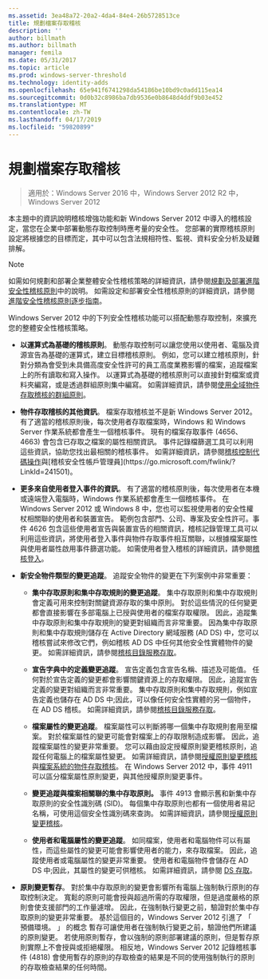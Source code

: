 ```yaml
---
ms.assetid: 3ea48a72-20a2-4da4-84e4-26b5728513ce
title: 規劃檔案存取稽核
description: ''
author: billmath
ms.author: billmath
manager: femila
ms.date: 05/31/2017
ms.topic: article
ms.prod: windows-server-threshold
ms.technology: identity-adds
ms.openlocfilehash: 65e941f6741298da54186be10bd9c0add115ea14
ms.sourcegitcommit: 0d0b32c8986ba7db9536e0b8648d4ddf9b03e452
ms.translationtype: MT
ms.contentlocale: zh-TW
ms.lasthandoff: 04/17/2019
ms.locfileid: "59820899"
---
```

# <a name="plan-for-file-access-auditing"></a>規劃檔案存取稽核

>適用於：Windows Server 2016 中，Windows Server 2012 R2 中，Windows Server 2012

本主題中的資訊說明稽核增強功能和新 Windows Server 2012 中導入的稽核設定，當您在企業中部署動態存取控制時應考量的安全性。 您部署的實際稽核原則設定將根據您的目標而定，其中可以包含法規相符性、監視、資料安全分析及疑難排解。  
  
> [!NOTE]  
> 如需如何規劃和部署企業整體安全性稽核策略的詳細資訊，請參閱[規劃及部署進階安全性稽核原則](https://go.microsoft.com/fwlink/?LinkID=191139)中的說明。 如需設定和部署安全性稽核原則的詳細資訊，請參閱[進階安全性稽核原則逐步指南](https://go.microsoft.com/fwlink/?LinkID=191141)。  
  
Windows Server 2012 中的下列安全性稽核功能可以搭配動態存取控制，來擴充您的整體安全性稽核策略。  
  
-   **以運算式為基礎的稽核原則**。 動態存取控制可以讓您使用以使用者、電腦及資源宣告為基礎的運算式，建立目標稽核原則。 例如，您可以建立稽核原則，針對分類為會受到未具備高度安全性許可的員工高度業務影響的檔案，追蹤檔案上的所有讀取和寫入操作。 以運算式為基礎的稽核原則可以直接針對檔案或資料夾編寫，或是透過群組原則集中編寫。 如需詳細資訊，請參閱[使用全域物件存取稽核的群組原則](https://go.microsoft.com/fwlink/?LinkId=241498)。  
  
-   **物件存取稽核的其他資訊**。 檔案存取稽核並不是新 Windows Server 2012。 有了適當的稽核原則後，每次使用者存取檔案時，Windows 和 Windows Server 作業系統都會產生一個稽核事件。 現有的檔案存取事件 (4656、4663) 會包含已存取之檔案的屬性相關資訊。 事件記錄檔篩選工具可以利用這些資訊，協助您找出最相關的稽核事件。 如需詳細資訊，請參閱[稽核控制代碼操作](https://technet.microsoft.com//library/dd772626(WS.10).aspx)與[稽核安全性帳戶管理員](https://go.microsoft.com/fwlink/?LinkId=241501)。  
  
-   **更多來自使用者登入事件的資訊**。 有了適當的稽核原則後，每次使用者在本機或遠端登入電腦時，Windows 作業系統都會產生一個稽核事件。 在 Windows Server 2012 或 Windows 8 中，您也可以監視使用者的安全性權杖相關聯的使用者和裝置宣告。 範例包含部門、公司、專案及安全性許可。事件 4626 包含這些使用者宣告與裝置宣告的相關資訊，稽核記錄管理工具可以利用這些資訊，將使用者登入事件與物件存取事件相互關聯，以根據檔案屬性與使用者屬性啟用事件篩選功能。 如需使用者登入稽核的詳細資訊，請參閱[稽核登入](https://go.microsoft.com/fwlink/?LinkId=241502)。  
  
-   **新安全物件類型的變更追蹤**。 追蹤安全物件的變更在下列案例中非常重要：  
  
    -   **集中存取原則和集中存取規則的變更追蹤**。 集中存取原則和集中存取規則會定義可用來控制對關鍵資源存取的集中原則。 對於這些情況的任何變更都會直接影響在多部電腦上已授與使用者的檔案存取權限。 因此，追蹤集中存取原則和集中存取規則的變更對組織而言非常重要。 因為集中存取原則和集中存取規則儲存在 Active Directory 網域服務 (AD DS) 中，您可以稽核嘗試來修改它們，例如稽核 AD DS 中任何其他安全性實體物件的變更。 如需詳細資訊，請參閱[稽核目錄服務存取](https://technet.microsoft.com/library/dd941618(WS.10).aspx)。  
  
    -   **宣告字典中的定義變更追蹤**。 宣告定義包含宣告名稱、描述及可能值。 任何對於宣告定義的變更都會影響關鍵資源上的存取權限。 因此，追蹤宣告定義的變更對組織而言非常重要。 集中存取原則和集中存取規則，例如宣告定義也儲存在 AD DS 中;因此，可以像任何安全性實體的另一個物件，在 AD DS 稽核。 如需詳細資訊，請參閱[稽核目錄服務存取](https://technet.microsoft.com/library/dd941618(WS.10).aspx)。  
  
    -   **檔案屬性的變更追蹤**。 檔案屬性可以判斷將哪一個集中存取規則套用至檔案。 對於檔案屬性的變更可能會對檔案上的存取限制造成影響。 因此，追蹤檔案屬性的變更非常重要。 您可以藉由設定授權原則變更稽核原則，追蹤任何電腦上的檔案屬性變更。 如需詳細資訊，請參閱[授權原則變更稽核](https://go.microsoft.com/fwlink/?LinkId=241504)與[檔案系統的物件存取稽核](https://go.microsoft.com/fwlink/?LinkId=241505)。 在 Windows Server 2012 中，事件 4911 可以區分檔案屬性原則變更，與其他授權原則變更事件。  
  
    -   **變更追蹤與檔案相關聯的集中存取原則。** 事件 4913 會顯示舊和新集中存取原則的安全性識別碼 (SID)。 每個集中存取原則也都有一個使用者易記名稱，可使用這個安全性識別碼來查詢。 如需詳細資訊，請參閱[授權原則變更稽核](https://go.microsoft.com/fwlink/?LinkId=241504)。  
  
    -   **使用者和電腦屬性的變更追蹤**。 如同檔案，使用者和電腦物件可以有屬性，而這些屬性的變更可能會影響使用者的能力，來存取檔案。 因此，追蹤使用者或電腦屬性的變更非常重要。 使用者和電腦物件會儲存在 AD DS 中;因此，其屬性的變更可供稽核。 如需詳細資訊，請參閱 [DS 存取](https://go.microsoft.com/fwlink/?LinkId=241508)。  
  
-   **原則變更暫存**。 對於集中存取原則的變更會影響所有電腦上強制執行原則的存取控制決定。 寬鬆的原則可能會授與超過所需的存取權限，但是過度嚴格的原則會使支援部門的工作量遽增。 因此，在強制執行變更之前，驗證對於集中存取原則的變更非常重要。 基於這個目的，Windows Server 2012 引進了 「 預備環境。 」 的概念 暫存可讓使用者在強制執行變更之前，驗證他們所建議的原則變更。 若使用原則暫存，會以強制的原則部署建議的原則，但是暫存原則實際上不會授與或拒絕權限。 相反地，Windows Server 2012 記錄稽核事件 (4818) 會使用暫存的原則的存取檢查的結果是不同的使用強制執行的原則的存取檢查結果的任何時間。  
  


